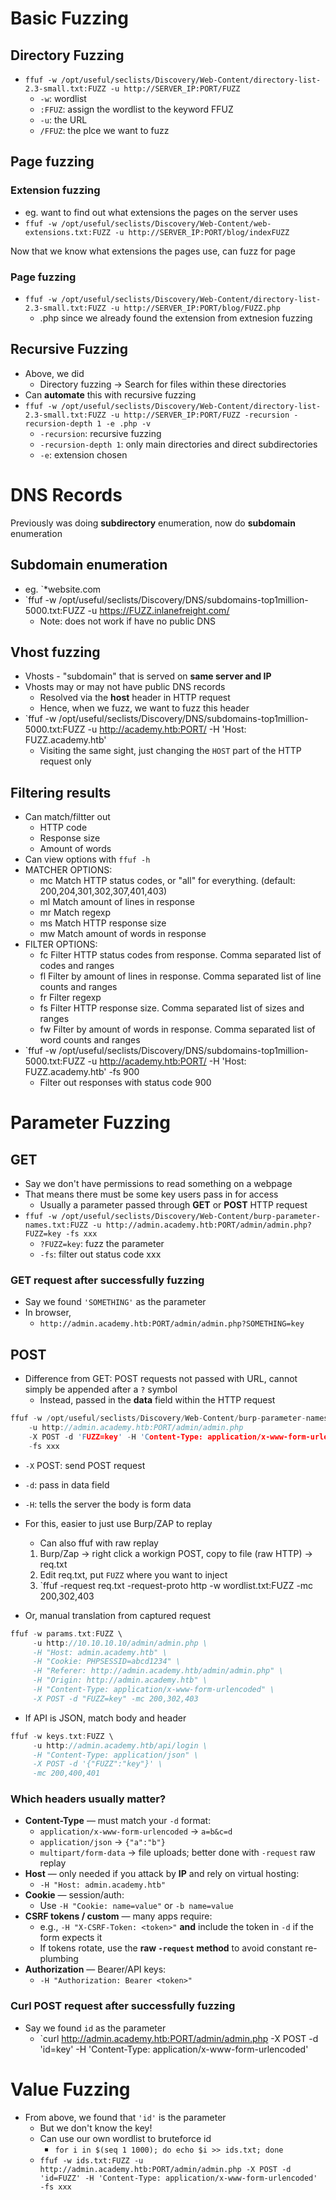 # Basic Fuzzing

## Directory Fuzzing
- `ffuf -w /opt/useful/seclists/Discovery/Web-Content/directory-list-2.3-small.txt:FUZZ -u http://SERVER_IP:PORT/FUZZ`
	- `-w`: wordlist
	- `:FFUZ`: assign the wordlist to the keyword FFUZ
	- `-u`: the URL
	- `/FFUZ`: the plce we want to fuzz

## Page fuzzing

### Extension fuzzing
- eg. want to find out what extensions the pages on the server uses
- `ffuf -w /opt/useful/seclists/Discovery/Web-Content/web-extensions.txt:FUZZ -u http://SERVER_IP:PORT/blog/indexFUZZ`

Now that we know what extensions the pages use, can fuzz for page
### Page fuzzing
- `ffuf -w /opt/useful/seclists/Discovery/Web-Content/directory-list-2.3-small.txt:FUZZ -u http://SERVER_IP:PORT/blog/FUZZ.php`
	- .php since we already found the extension from extnesion fuzzing

## Recursive Fuzzing
- Above, we did
	- Directory fuzzing -> Search for files within these directories
- Can **automate** this with recursive fuzzing
- `ffuf -w /opt/useful/seclists/Discovery/Web-Content/directory-list-2.3-small.txt:FUZZ -u http://SERVER_IP:PORT/FUZZ -recursion -recursion-depth 1 -e .php -v`
	- `-recursion`: recursive fuzzing
	- `-recursion-depth 1`: only main directories and direct subdirectories
	- `-e`: extension chosen

# DNS Records
Previously was doing **subdirectory** enumeration, now do **subdomain** enumeration

## Subdomain enumeration
- eg. `*website.com
- `ffuf -w /opt/useful/seclists/Discovery/DNS/subdomains-top1million-5000.txt:FUZZ -u https://FUZZ.inlanefreight.com/
	- Note: does not work if have no public DNS

## Vhost fuzzing
- Vhosts - "subdomain" that is served on **same server and IP**
- Vhosts may or may not have public DNS records
	- Resolved via the **host** header in HTTP request
	- Hence, when we fuzz, we want to fuzz this header
- `ffuf -w /opt/useful/seclists/Discovery/DNS/subdomains-top1million-5000.txt:FUZZ -u http://academy.htb:PORT/ -H 'Host: FUZZ.academy.htb'
	- Visiting the same sight, just changing the `HOST` part of the HTTP request only

## Filtering results
- Can match/filtter out
	- HTTP code
	- Response size
	- Amount of words
- Can view options with `ffuf -h`
- MATCHER OPTIONS:
	- mc             Match HTTP status codes, or "all" for everything. (default: 200,204,301,302,307,401,403)
	- ml              Match amount of lines in response
	- mr              Match regexp
	- ms              Match HTTP response size
	- mw             Match amount of words in response
- FILTER OPTIONS:
	- fc             Filter HTTP status codes from response. Comma separated list of codes and ranges
	- fl              Filter by amount of lines in response. Comma separated list of line counts and ranges
	- fr              Filter regexp
	- fs              Filter HTTP response size. Comma separated list of sizes and ranges
	- fw             Filter by amount of words in response. Comma separated list of word counts and ranges
- `ffuf -w /opt/useful/seclists/Discovery/DNS/subdomains-top1million-5000.txt:FUZZ -u http://academy.htb:PORT/ -H 'Host: FUZZ.academy.htb' -fs 900
	- Filter out responses with status code 900

# Parameter Fuzzing
## GET
- Say we don't have permissions to read something on a webpage
- That means there must be some key users pass in for access
	- Usually a parameter passed through **GET** or **POST** HTTP request
- `ffuf -w /opt/useful/seclists/Discovery/Web-Content/burp-parameter-names.txt:FUZZ -u http://admin.academy.htb:PORT/admin/admin.php?FUZZ=key -fs xxx`
	- `?FUZZ=key`: fuzz the parameter
	- `-fs`: filter out status code xxx

### GET request after successfully fuzzing
- Say we found `'SOMETHING'` as the parameter
- In browser,
	- `http://admin.academy.htb:PORT/admin/admin.php?SOMETHING=key`
## POST
- Difference from GET: POST requests not passed with URL, cannot simply be appended after a `?` symbol
	- Instead, passed in the **data** field within the HTTP request

```c
ffuf -w /opt/useful/seclists/Discovery/Web-Content/burp-parameter-names.txt:FUZZ 
	-u http://admin.academy.htb:PORT/admin/admin.php 
	-X POST -d 'FUZZ=key' -H 'Content-Type: application/x-www-form-urlencoded' 
	-fs xxx
```
	
- `-X` POST: send POST request	
- `-d`: pass in data field
- `-H`: tells the server the body is form data

- For this, easier to just use Burp/ZAP to replay
	- Can also ffuf with raw replay
	1. Burp/Zap -> right click a workign POST, copy to file (raw HTTP) -> req.txt
	2. Edit req.txt, put `FUZZ` where you want to inject
	3. `ffuf -request req.txt -request-proto http -w wordlist.txt:FUZZ -mc 200,302,403
- Or, manual translation from captured request
```c
ffuf -w params.txt:FUZZ \
     -u http://10.10.10.10/admin/admin.php \
     -H "Host: admin.academy.htb" \
     -H "Cookie: PHPSESSID=abcd1234" \
     -H "Referer: http://admin.academy.htb/admin/admin.php" \
     -H "Origin: http://admin.academy.htb" \
     -H "Content-Type: application/x-www-form-urlencoded" \
     -X POST -d "FUZZ=key" -mc 200,302,403
```
- If API is JSON, match body and header
```c
ffuf -w keys.txt:FUZZ \
     -u http://admin.academy.htb/api/login \
     -H "Content-Type: application/json" \
     -X POST -d '{"FUZZ":"key"}' \
     -mc 200,400,401
```

### Which headers usually matter?
- **Content-Type** — must match your `-d` format:
    - `application/x-www-form-urlencoded` → `a=b&c=d`
    - `application/json` → `{"a":"b"}`
    - `multipart/form-data` → file uploads; better done with `-request` raw replay
- **Host** — only needed if you attack by **IP** and rely on virtual hosting:
    - `-H "Host: admin.academy.htb"`
- **Cookie** — session/auth:    
    - Use `-H "Cookie: name=value"` or `-b name=value`
- **CSRF tokens / custom** — many apps require:
    - e.g., `-H "X-CSRF-Token: <token>"` **and** include the token in `-d` if the form expects it
    - If tokens rotate, use the **raw `-request` method** to avoid constant re-plumbing
- **Authorization** — Bearer/API keys:
    - `-H "Authorization: Bearer <token>"`

### Curl POST request after successfully fuzzing
- Say we found `id` as the parameter
	- `curl http://admin.academy.htb:PORT/admin/admin.php -X POST -d 'id=key' -H 'Content-Type: application/x-www-form-urlencoded'
# Value Fuzzing
- From above, we found that `'id'` is the parameter
	- But we don't know the key!
	- Can use our own wordlist to bruteforce id
		- `for i in $(seq 1 1000); do echo $i >> ids.txt; done`
	- `ffuf -w ids.txt:FUZZ -u http://admin.academy.htb:PORT/admin/admin.php -X POST -d 'id=FUZZ' -H 'Content-Type: application/x-www-form-urlencoded' -fs xxx`